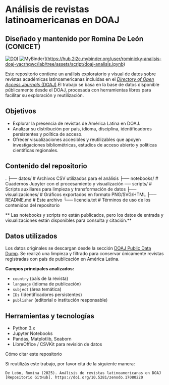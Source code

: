 # Análisis de revistas latinoamericanas en DOAJ
## Diseñado y mantenido por Romina De León (CONICET)
[![DOI](https://zenodo.org/badge/660713633.svg)](https://doi.org/10.5281/zenodo.17080220)
![MyBinder](https://mybinder.org/badge_logo.svg)](https://hub.2i2c.mybinder.org/user/rominicky-analisis-doaj-vacrhqwc/lab/tree/assets/script/doaj-analisis.ipynb)

Este repositorio contiene un análisis exploratorio y visual de datos sobre revistas académicas latinoamericanas incluidas en el [*Directory of Open Access Journals* (DOAJ)](https://doaj.org/).El trabajo se basa en la base de datos disponible públicamente desde el DOAJ, procesada con herramientas libres para facilitar su exploración y reutilización.

## Objetivos

- Explorar la presencia de revistas de América Latina en DOAJ.
- Analizar su distribución por país, idioma, disciplina, identificadores persistentes y política de acceso.
- Ofrecer visualizaciones accesibles y reutilizables que apoyen investigaciones bibliométricas, estudios de acceso abierto y políticas científicas regionales.

## Contenido del repositorio

.
├── datos/ # Archivos CSV utilizados para el análisis
├── notebooks/ # Cuadernos Jupyter con el procesamiento y visualización
    ── scripts/ # Scripts auxiliares para limpieza y transformación de datos
├── visualizaciones/ # Gráficos exportados en formato PNG/SVG/HTML
├── README.md # Este archivo
└── licencia.txt # Términos de uso de los contenidos del repositorio

** Las notebooks y scripts no están publicados, pero los datos de entrada y visualizaciones están disponibles para consulta y citación.**

## Datos utilizados

Los datos originales se descargan desde la sección [DOAJ Public Data Dump](https://doaj.org/CSV/). Se realizó una limpieza y filtrado para conservar únicamente revistas registradas con país de publicación en América Latina.

**Campos principales analizados:**

- `country` (país de la revista)
- `language` (idioma de publicación)
- `subject` (área temática)
- `IDs` (Identificadores persistentes)
- `publisher` (editorial o institución responsable)

## Herramientas y tecnologías

- Python 3.x
- Jupyter Notebooks
- Pandas, Matplotlib, Seaborn
- LibreOffice / CSVKit para revisión de datos

Cómo citar este repositorio

Si reutilizás este trabajo, por favor citá de la siguiente manera:

    De León, Romina (2025). Análisis de revistas latinoamericanas en DOAJ [Repositorio GitHub]. https://doi.org/10.5281/zenodo.17080220
